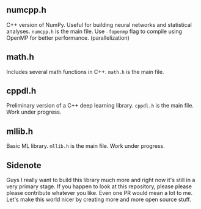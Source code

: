 ## numcpp.h
C++ version of NumPy. Useful for building neural networks and statistical analyses. ```numcpp.h``` is the main file. Use ```-fopenmp``` flag to compile using OpenMP for better performance. (parallelization)
## math.h
Includes several math functions in C++. ```math.h``` is the main file.
## cppdl.h
Preliminary version of a C++ deep learning library. ```cppdl.h``` is the main file. Work under progress.
## mllib.h
Basic ML library. ```mllib.h``` is the main file. Work under progress.
## Sidenote
Guys I really want to build this library much more and right now it's still in a very primary stage. If you happen to look at this repository, please please please contribute whatever you like. Even one PR would mean a lot to me. Let's make this world nicer by creating more and more open source stuff.

